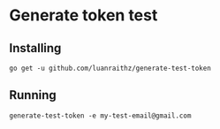 # Generate token test

## Installing
```
go get -u github.com/luanraithz/generate-test-token
```

## Running
```
generate-test-token -e my-test-email@gmail.com
```
